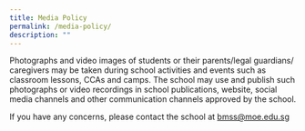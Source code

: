 ```yaml
---
title: Media Policy
permalink: /media-policy/
description: ""
---
```

Photographs and video images of students or their parents/legal guardians/ caregivers may be taken during school activities and events such as classroom lessons, CCAs and camps. The school may use and publish such photographs or video recordings in school publications, website, social media channels and other communication channels approved by the school.

If you have any concerns, please contact the school at bmss@moe.edu.sg